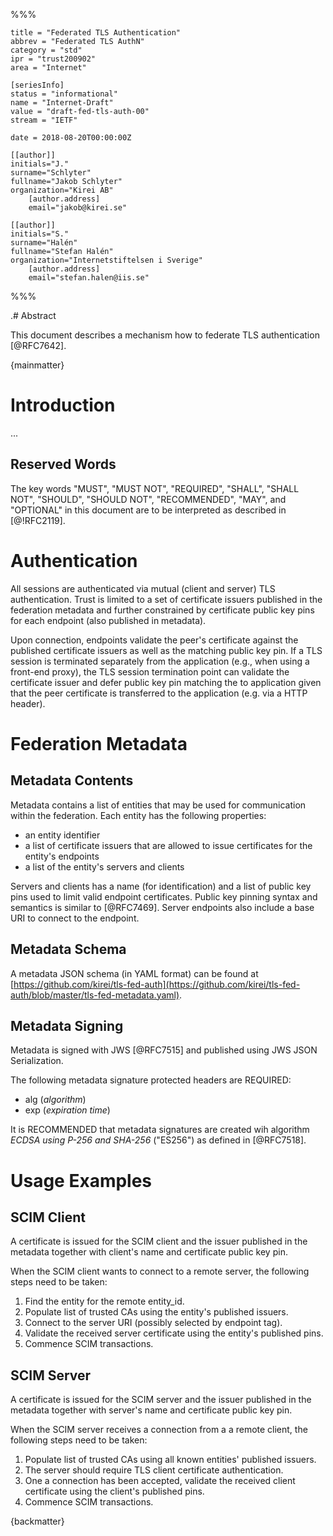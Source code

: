 %%%

    title = "Federated TLS Authentication"
    abbrev = "Federated TLS AuthN"
    category = "std"
    ipr = "trust200902"
    area = "Internet"

    [seriesInfo]
    status = "informational"
    name = "Internet-Draft"
    value = "draft-fed-tls-auth-00"
    stream = "IETF"

    date = 2018-08-20T00:00:00Z
 
    [[author]]
    initials="J."
    surname="Schlyter"
    fullname="Jakob Schlyter"
    organization="Kirei AB"
        [author.address]
        email="jakob@kirei.se"

    [[author]]
    initials="S."
    surname="Halén"
    fullname="Stefan Halén"
    organization="Internetstiftelsen i Sverige"
        [author.address]
        email="stefan.halen@iis.se"
%%%

.# Abstract

This document describes a mechanism how to federate TLS authentication [@RFC7642].

{mainmatter}

# Introduction

...


##  Reserved Words

The key words "MUST", "MUST NOT", "REQUIRED", "SHALL", "SHALL NOT", "SHOULD", "SHOULD NOT", "RECOMMENDED", "MAY", and "OPTIONAL" in this document are to be interpreted as described in [@!RFC2119].


# Authentication

All sessions are authenticated via mutual (client and server) TLS authentication. Trust is limited to a set of certificate issuers published in the federation metadata and further constrained by certificate public key pins for each endpoint (also published in metadata).

Upon connection, endpoints validate the peer's certificate against the published certificate issuers as well as the matching public key pin. If a TLS session is terminated separately from the application (e.g., when using a front-end proxy), the TLS session termination point can validate the certificate issuer and defer public key pin matching the to application given that the peer certificate is transferred to the application (e.g. via a HTTP header).


# Federation Metadata

## Metadata Contents

Metadata contains a list of entities that may be used for communication within the federation. Each entity has the following properties:

- an entity identifier
- a list of certificate issuers that are allowed to issue certificates for the entity's endpoints
- a list of the entity's servers and clients

Servers and clients has a name (for identification) and a list of public key pins used to limit valid endpoint certificates. Public key pinning syntax and semantics is similar to [@RFC7469]. Server endpoints also include a base URI to connect to the endpoint.


## Metadata Schema

A metadata JSON schema (in YAML format) can be found at [https://github.com/kirei/tls-fed-auth](https://github.com/kirei/tls-fed-auth/blob/master/tls-fed-metadata.yaml).


## Metadata Signing

Metadata is signed with JWS [@RFC7515] and published using JWS JSON Serialization.

The following metadata signature protected headers are REQUIRED:

- alg (_algorithm_)
- exp (_expiration time_)

It is RECOMMENDED that metadata signatures are created wih algorithm _ECDSA using P-256 and SHA-256_ ("ES256") as defined in [@RFC7518].


# Usage Examples

## SCIM Client

A certificate is issued for the SCIM client and the issuer published in the metadata together with client's name and certificate public key pin.

When the SCIM client wants to connect to a remote server, the following steps need to be taken:

1. Find the entity for the remote entity_id.
2. Populate list of trusted CAs using the entity's published issuers.
3. Connect to the server URI (possibly selected by endpoint tag).
4. Validate the received server certificate using the entity's published pins.
5. Commence SCIM transactions.

## SCIM Server

A certificate is issued for the SCIM server and the issuer published in the metadata together with server's name and certificate public key pin.

When the SCIM server receives a connection from a a remote client, the following steps need to be taken:

1. Populate list of trusted CAs using all known entities' published issuers.
2. The server should require TLS client certificate authentication.
3. One a connection has been accepted, validate the received client certificate using the client's published pins.
4. Commence SCIM transactions.


<!--
# IANA Considerations

XXX

# Security Considerations

XXX
-->

{backmatter}
